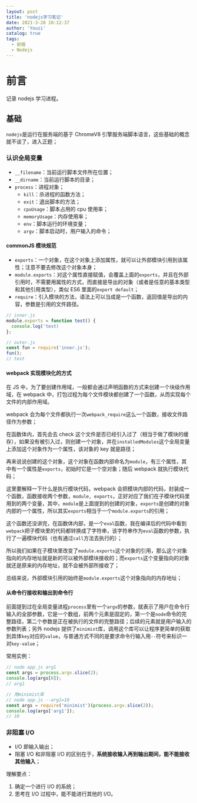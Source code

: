 ```yaml
---
layout: post
title: 'nodejs学习笔记'
date: 2021-3-28 10:12:37
author: 'Youzi'
catalog: true
tags:
  - 前端
  - Nodejs
---
```


# 前言

记录 nodejs 学习进程。

## 基础

`nodejs`是运行在服务端的基于 ChromeV8 引擎服务端脚本语言，这些基础的概念就不谈了，进入正题；

### 认识全局变量

- `__filename`：当前运行脚本文件所在位置；
- `__dirname`：当前运行脚本的目录；
- `process`：进程对象；
  - `kill`：杀进程的函数方法；
  - `exit`：退出脚本的方法；
  - `cpuUsage`：脚本占用的 cpu 使用率；
  - `memoryUsage`：内存使用率；
  - `env`：脚本运行的环境变量；
  - `argv`：脚本启动时，用户输入的命令；

#### commonJS 模块规范

- `exports`：一个对象，在这个对象上添加属性，就可以让外部模块引用到该属性；注意不要去修改这个对象本身；
- `module.exports`：对这个属性直接赋值，会覆盖上面的`exports`，并且在外部引用时，不需要用属性的方式，而直接是导出的对象（或者是任意的基本类型和其他引用类型），类似 ES6 里面的`export default`；
- `require`：引入模块的方法，语法上可以当成是一个函数，返回值是导出的内容，参数是引用的文件路径。

```js
// inner.js
module.exports = function test() {
  console.log('test)
};

// outer.js
const fun = require('inner.js');
fun();
// test
```

#### webpack 实现模块化的方式

在 JS 中，为了要创建作用域，一般都会通过声明函数的方式来创建一个块级作用域，在 webpack 中，打包过程为每个文件模块都创建了一个函数，从而实现每个文件的内部作用域。

webpack 会为每个文件都执行一次`webpack_require`这么一个函数，接收文件路径作为参数；

在函数体内，首先会去 check 这个文件是否已经引入过了（相当于做了模块的缓存），如果没有被引入过，则创建一个对象，并在`installedModules`这个全局变量上添加这个对象作为一个属性，该对象的 key 就是路径；

再来说说创建的这个对象，这个对象在函数内部命名为`module`，有三个属性，其中有一个属性是`exports`，初始时它是一个空对象；随后 webpack 就执行模块代码；

这里要解释一下什么是执行模块代码，webpack 会把模块内部的代码，封装成一个函数，函数接收两个参数，`module, exports`，正好对应了我们在子模块代码里用到的两个变量，其中，`module`是上面提到的创建的对象，`exports`是创建的对象内部的一个属性，所以其实`exports`相当于一个`module.exports`的引用；

这个函数还没讲完，在函数体内部，是一个`eval`函数，我在编译后的代码中看到`webpack`把子模块里的代码都转换成了字符串，该字符串作为`eval`函数的参数，执行了一遍模块代码（也有通过`call`方法去执行的）；

所以我们如果在子模块里改变了`module.exports`这个对象的引用，那么这个对象指向的内存地址就是新的可以被外部模块接收的；而`exports`这个变量指向的对象就还是原来的内存地址，就不会被外部所接收了；

总结来说，外部模块引用的始终是`module.exports`这个对象指向的内存地址；

#### 从命令行接收和输出到命令行

前面提到过在全局变量进程`process`里有一个`argv`的参数，就表示了用户在命令行输入的全部参数，它是一个数组，前两个元素是固定的，第一个是`node`命令的完整路径，第二个参数是正在被执行的文件的完整路径；后续的元素就是用户输入的参数列表；另外 nodejs 提供了`minimist`库，调用这个库可以让程序更简单的获取到具体`key`对应的`value`，与普通方式不同的是要求命令行输入用`--`符号来标识一对`key-value`；

常用实例：

```js
// node app.js arg1
const args = process.argv.slice(2);
console.log(args[0]);
// arg1

// 用minimist库
// node app.js --arg1=10
const args = require('minimist')(process.argv.slice(2));
console.log(args['arg1']);
// 10
```

### 非阻塞 I/O

- I/O 即输入输出；
- 阻塞 I/O 和非阻塞 I/O 的区别在于，**系统接收输入再到输出期间，能不能接收其他输入**；

理解要点：

1. 确定一个进行 I/O 的系统；
2. 思考在 I/O 过程中，能不能进行其他的 I/O。
